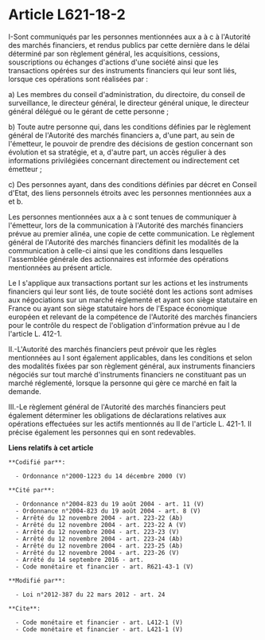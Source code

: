 # Article L621-18-2

I-Sont communiqués par les personnes mentionnées aux a à c à l'Autorité des marchés financiers, et rendus publics par cette
dernière dans le délai déterminé par son règlement général, les acquisitions, cessions, souscriptions ou échanges d'actions
d'une société ainsi que les transactions opérées sur des instruments financiers qui leur sont liés, lorsque ces opérations
sont réalisées par : 

a) Les membres du conseil d'administration, du directoire, du conseil de surveillance, le directeur général, le directeur
général unique, le directeur général délégué ou le gérant de cette personne ; 

b) Toute autre personne qui, dans les conditions définies par le règlement général de l'Autorité des marchés financiers a,
d'une part, au sein de l'émetteur, le pouvoir de prendre des décisions de gestion concernant son évolution et sa stratégie,
et a, d'autre part, un accès régulier à des informations privilégiées concernant directement ou indirectement cet émetteur ; 

c) Des personnes ayant, dans des conditions définies par décret en Conseil d'Etat, des liens personnels étroits avec les
personnes mentionnées aux a et b. 

Les personnes mentionnées aux a à c sont tenues de communiquer à l'émetteur, lors de la communication à l'Autorité des
marchés financiers prévue au premier alinéa, une copie de cette communication. Le règlement général de l'Autorité des marchés
financiers définit les modalités de la communication à celle-ci ainsi que les conditions dans lesquelles l'assemblée générale
des actionnaires est informée des opérations mentionnées au présent article. 

Le I s'applique aux transactions portant sur les actions et les instruments financiers qui leur sont liés, de toute société
dont les actions sont admises aux négociations sur un marché réglementé et ayant son siège statutaire en France ou ayant son
siège statutaire hors de l'Espace économique européen et relevant de la compétence de l'Autorité des marchés financiers pour
le contrôle du respect de l'obligation d'information prévue au I de l'article L. 412-1. 

II.-L'Autorité des marchés financiers peut prévoir que les règles mentionnées au I sont également applicables, dans les
conditions et selon des modalités fixées par son règlement général, aux instruments financiers négociés sur tout marché
d'instruments financiers ne constituant pas un marché réglementé, lorsque la personne qui gère ce marché en fait la demande. 

III.-Le règlement général de l'Autorité des marchés financiers peut également déterminer les obligations de déclarations
relatives aux opérations effectuées sur les actifs mentionnés au II de l'article L. 421-1. Il précise également les personnes
qui en sont redevables.

**Liens relatifs à cet article**

	**Codifié par**:

	  - Ordonnance n°2000-1223 du 14 décembre 2000 (V)

	**Cité par**:

	  - Ordonnance n°2004-823 du 19 août 2004 - art. 11 (V)
	  - Ordonnance n°2004-823 du 19 août 2004 - art. 8 (V)
	  - Arrêté du 12 novembre 2004 - art. 223-22 (Ab)
	  - Arrêté du 12 novembre 2004 - art. 223-22 A (V)
	  - Arrêté du 12 novembre 2004 - art. 223-23 (V)
	  - Arrêté du 12 novembre 2004 - art. 223-24 (Ab)
	  - Arrêté du 12 novembre 2004 - art. 223-25 (Ab)
	  - Arrêté du 12 novembre 2004 - art. 223-26 (V)
	  - Arrêté du 14 septembre 2016 - art.
	  - Code monétaire et financier - art. R621-43-1 (V)

	**Modifié par**:

	  - Loi n°2012-387 du 22 mars 2012 - art. 24

	**Cite**:

	  - Code monétaire et financier - art. L412-1 (V)
	  - Code monétaire et financier - art. L421-1 (V)
